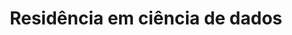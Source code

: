 ---
title: Residência em ciência de dados
type: landing
show_breadcrumb: true

tags: ["training-pt"]

sections:
  - block: markdown
    content:
      title: Residência em ciência de dados Samarco
      subtitle:
      text: '<p>A Samarco selecionou 16 colaboradores de diversas áreas para compor a primeira turma de Residência em Ciência de Dados, em parceria com o Departamento de Ciência da Computação da UFMG. Em 3 de março de 2023, nossos profissionais concluíram esta etapa, onde se aprofundaram, aplicaram conhecimentos e desenvolveram modelos e protótipos de soluções com grande potencial de criação de valor para o negócio.

      O principal objetivo do Programa foi potencializar o desenvolvimento de nossa gente em Ciência de Dados, uma oportunidade inevitável para a indústria de mineração.

      
      Melissa Cangussu Vianna é analista de Marketing Estratégico da empresa e adorou participar do programa. “Foi uma ótima experiência, pois permitiu que o conhecimento dos tutores e professores da UFMG se juntasse à nossa prática diária aqui na Samarco.”

      Nosso gerente de Desenvolvimento de Negócios e Inovação, Bruno S. Pimentel, reforça que “o Programa traz um formato inovador de aprendizagem e aplicação de conhecimentos críticos para a Samarco”. Segundo ele, “a parceria com uma das melhores escolas de Ciência da Computação do Brasil faz toda a diferença”.

      Esta é mais uma iniciativa que faz parte do Movimento pela Inovação, iniciativa que reforça a mobilização da empresa para avançar no seu propósito de mineração de forma diferente, mais sustentável e segura.'

  - block: image-gallery
    custom_id: 'minha-galeria'
    content:
      images:
        - filename: SAMARCO-1-1.png

    design:
      columns: '1'
---